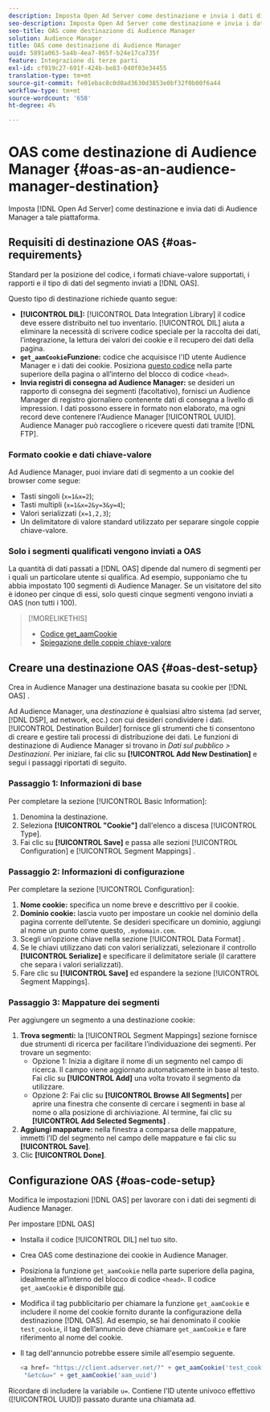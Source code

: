 ```yaml
---
description: Imposta Open Ad Server come destinazione e invia i dati di Audience Manager a tale piattaforma.
seo-description: Imposta Open Ad Server come destinazione e invia i dati di Audience Manager a tale piattaforma.
seo-title: OAS come destinazione di Audience Manager
solution: Audience Manager
title: OAS come destinazione di Audience Manager
uuid: 5891a063-5a4b-4ea7-865f-b24e17ca735f
feature: Integrazione di terze parti
exl-id: cf919c27-691f-424b-be83-040f03e34455
translation-type: tm+mt
source-git-commit: fe01ebac8c0d0ad3630d3853e0bf32f0b00f6a44
workflow-type: tm+mt
source-wordcount: '658'
ht-degree: 4%

---
```


# OAS come destinazione di Audience Manager {#oas-as-an-audience-manager-destination}

Imposta [!DNL Open Ad Server] come destinazione e invia dati di Audience Manager a tale piattaforma.

## Requisiti di destinazione OAS {#oas-requirements}

Standard per la posizione del codice, i formati chiave-valore supportati, i rapporti e il tipo di dati del segmento inviati a [!DNL OAS].

<!-- aam-oas-requirements.xml -->

Questo tipo di destinazione richiede quanto segue:

* **[!UICONTROL DIL]:** [!UICONTROL Data Integration Library] il codice deve essere distribuito nel tuo inventario. [!UICONTROL DIL] aiuta a eliminare la necessità di scrivere codice speciale per la raccolta dei dati, l’integrazione, la lettura dei valori dei cookie e il recupero dei dati della pagina.
* **`get_aamCookie`Funzione:** codice che acquisisce l&#39;ID utente Audience Manager e i dati dei cookie. Posiziona [questo codice](../../features/destinations/get-aam-cookie-code.md) nella parte superiore della pagina o all’interno del blocco di codice `<head>`.
* **Invia registri di consegna ad Audience Manager:** se desideri un rapporto di consegna dei segmenti (facoltativo), fornisci un Audience Manager di registro giornaliero contenente dati di consegna a livello di impression. I dati possono essere in formato non elaborato, ma ogni record deve contenere l&#39;Audience Manager [!UICONTROL UUID]. Audience Manager può raccogliere o ricevere questi dati tramite [!DNL FTP].

### Formato cookie e dati chiave-valore

Ad Audience Manager, puoi inviare dati di segmento a un cookie del browser come segue:

* Tasti singoli (`x=1&x=2`);
* Tasti multipli (`x=1&x=2&y=3&y=4`);
* Valori serializzati (`x=1,2,3`);
* Un delimitatore di valore standard utilizzato per separare singole coppie chiave-valore.

### Solo i segmenti qualificati vengono inviati a OAS

La quantità di dati passati a [!DNL OAS] dipende dal numero di segmenti per i quali un particolare utente si qualifica. Ad esempio, supponiamo che tu abbia impostato 100 segmenti di Audience Manager. Se un visitatore del sito è idoneo per cinque di essi, solo questi cinque segmenti vengono inviati a OAS (non tutti i 100).

>[!MORELIKETHIS]
>
>* [Codice get_aamCookie](../../features/destinations/get-aam-cookie-code.md)
>* [Spiegazione delle coppie chiave-valore](../../reference/key-value-pairs-explained.md)


## Creare una destinazione OAS {#oas-dest-setup}

Crea in Audience Manager una destinazione basata su cookie per [!DNL OAS] .

<!-- aam-oas-destination-setup.xml -->

Ad Audience Manager, una *destinazione* è qualsiasi altro sistema (ad server, [!DNL DSP], ad network, ecc.) con cui desideri condividere i dati. [!UICONTROL Destination Builder] fornisce gli strumenti che ti consentono di creare e gestire tali processi di distribuzione dei dati. Le funzioni di destinazione di Audience Manager si trovano in *Dati sul pubblico > Destinazioni*. Per iniziare, fai clic su **[!UICONTROL Add New Destination]** e segui i passaggi riportati di seguito.

### Passaggio 1: Informazioni di base

Per completare la sezione [!UICONTROL Basic Information]:

1. Denomina la destinazione.
1. Seleziona **[!UICONTROL "Cookie"]** dall&#39;elenco a discesa [!UICONTROL Type].
1. Fai clic su **[!UICONTROL Save]** e passa alle sezioni [!UICONTROL Configuration] e [!UICONTROL Segment Mappings] .

### Passaggio 2: Informazioni di configurazione

Per completare la sezione [!UICONTROL Configuration]:

1. **Nome cookie:** specifica un nome breve e descrittivo per il cookie.
1. **Dominio cookie:** lascia vuoto per impostare un cookie nel dominio della pagina corrente dell’utente. Se desideri specificare un dominio, aggiungi al nome un punto come questo, `.mydomain.com`.
1. Scegli un’opzione chiave nella sezione [!UICONTROL Data Format] .
1. Se le chiavi utilizzano dati con valori serializzati, selezionare il controllo **[!UICONTROL Serialize]** e specificare il delimitatore seriale (il carattere che separa i valori serializzati).
1. Fare clic su **[!UICONTROL Save]** ed espandere la sezione [!UICONTROL Segment Mappings].

### Passaggio 3: Mappature dei segmenti

Per aggiungere un segmento a una destinazione cookie:

1. **Trova segmenti:** la  [!UICONTROL Segment Mappings] sezione fornisce due strumenti di ricerca per facilitare l’individuazione dei segmenti. Per trovare un segmento:
   * Opzione 1: Inizia a digitare il nome di un segmento nel campo di ricerca. Il campo viene aggiornato automaticamente in base al testo. Fai clic su **[!UICONTROL Add]** una volta trovato il segmento da utilizzare.
   * Opzione 2: Fai clic su **[!UICONTROL Browse All Segments]** per aprire una finestra che consente di cercare i segmenti in base al nome o alla posizione di archiviazione. Al termine, fai clic su **[!UICONTROL Add Selected Segments]** .
1. **Aggiungi mappature:** nella finestra a comparsa delle mappature, immetti l’ID del segmento nel campo delle mappature e fai clic su  **[!UICONTROL Save]**.
1. Clic **[!UICONTROL Done]**.

## Configurazione OAS {#oas-code-setup}

Modifica le impostazioni [!DNL OAS] per lavorare con i dati dei segmenti di Audience Manager.

<!-- aam-oas-code.xml -->

Per impostare [!DNL OAS]

* Installa il codice [!UICONTROL DIL] nel tuo sito.
* Crea OAS come destinazione dei cookie in Audience Manager.
* Posiziona la funzione `get_aamCookie` nella parte superiore della pagina, idealmente all’interno del blocco di codice `<head>`. Il codice `get_aamCookie` è disponibile [qui](../../features/destinations/get-aam-cookie-code.md).
* Modifica il tag pubblicitario per chiamare la funzione `get_aamCookie` e includere il nome del cookie fornito durante la configurazione della destinazione [!DNL OAS]. Ad esempio, se hai denominato il cookie `test_cookie`, il tag dell’annuncio deve chiamare `get_aamCookie` e fare riferimento al nome del cookie.
* Il tag dell&#39;annuncio potrebbe essere simile all&#39;esempio seguente.

   ```js
   <a href= "https://client.adserver.net/?" + get_aamCookie('test_cookie') +
    "&etc&u=" + get_aamCookie('aam_uuid')
   ```

Ricordare di includere la variabile `u=`. Contiene l&#39;ID utente univoco effettivo ([!UICONTROL UUID]) passato durante una chiamata ad.
